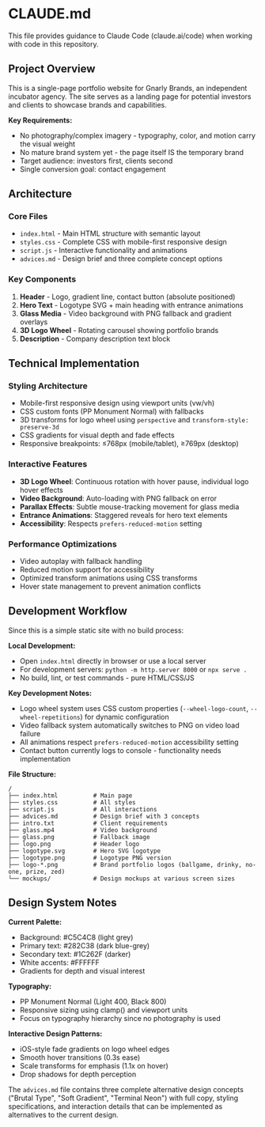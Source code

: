 # CLAUDE.md

This file provides guidance to Claude Code (claude.ai/code) when working with code in this repository.

## Project Overview

This is a single-page portfolio website for Gnarly Brands, an independent incubator agency. The site serves as a landing page for potential investors and clients to showcase brands and capabilities.

**Key Requirements:**
- No photography/complex imagery - typography, color, and motion carry the visual weight
- No mature brand system yet - the page itself IS the temporary brand
- Target audience: investors first, clients second
- Single conversion goal: contact engagement

## Architecture

### Core Files
- `index.html` - Main HTML structure with semantic layout
- `styles.css` - Complete CSS with mobile-first responsive design
- `script.js` - Interactive functionality and animations
- `advices.md` - Design brief and three complete concept options

### Key Components
1. **Header** - Logo, gradient line, contact button (absolute positioned)
2. **Hero Text** - Logotype SVG + main heading with entrance animations
3. **Glass Media** - Video background with PNG fallback and gradient overlays
4. **3D Logo Wheel** - Rotating carousel showing portfolio brands
5. **Description** - Company description text block

## Technical Implementation

### Styling Architecture
- Mobile-first responsive design using viewport units (vw/vh)
- CSS custom fonts (PP Monument Normal) with fallbacks
- 3D transforms for logo wheel using `perspective` and `transform-style: preserve-3d`
- CSS gradients for visual depth and fade effects
- Responsive breakpoints: ≤768px (mobile/tablet), ≥769px (desktop)

### Interactive Features
- **3D Logo Wheel**: Continuous rotation with hover pause, individual logo hover effects
- **Video Background**: Auto-loading with PNG fallback on error
- **Parallax Effects**: Subtle mouse-tracking movement for glass media
- **Entrance Animations**: Staggered reveals for hero text elements
- **Accessibility**: Respects `prefers-reduced-motion` setting

### Performance Optimizations
- Video autoplay with fallback handling
- Reduced motion support for accessibility
- Optimized transform animations using CSS transforms
- Hover state management to prevent animation conflicts

## Development Workflow

Since this is a simple static site with no build process:

**Local Development:**
- Open `index.html` directly in browser or use a local server
- For development servers: `python -m http.server 8000` or `npx serve .`
- No build, lint, or test commands - pure HTML/CSS/JS

**Key Development Notes:**
- Logo wheel system uses CSS custom properties (`--wheel-logo-count`, `--wheel-repetitions`) for dynamic configuration
- Video fallback system automatically switches to PNG on video load failure
- All animations respect `prefers-reduced-motion` accessibility setting
- Contact button currently logs to console - functionality needs implementation

**File Structure:**
```
/
├── index.html          # Main page
├── styles.css          # All styles
├── script.js           # All interactions
├── advices.md          # Design brief with 3 concepts
├── intro.txt           # Client requirements
├── glass.mp4           # Video background
├── glass.png           # Fallback image
├── logo.png            # Header logo
├── logotype.svg        # Hero SVG logotype
├── logotype.png        # Logotype PNG version
├── logo-*.png          # Brand portfolio logos (ballgame, drinky, no-one, prize, zed)
└── mockups/            # Design mockups at various screen sizes
```

## Design System Notes

**Current Palette:**
- Background: #C5C4C8 (light grey)
- Primary text: #282C38 (dark blue-grey)
- Secondary text: #1C262F (darker)
- White accents: #FFFFFF
- Gradients for depth and visual interest

**Typography:**
- PP Monument Normal (Light 400, Black 800)
- Responsive sizing using clamp() and viewport units
- Focus on typography hierarchy since no photography is used

**Interactive Design Patterns:**
- iOS-style fade gradients on logo wheel edges
- Smooth hover transitions (0.3s ease)
- Scale transforms for emphasis (1.1x on hover)
- Drop shadows for depth perception

The `advices.md` file contains three complete alternative design concepts ("Brutal Type", "Soft Gradient", "Terminal Neon") with full copy, styling specifications, and interaction details that can be implemented as alternatives to the current design.